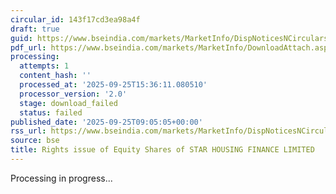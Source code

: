 ```yaml
---
circular_id: 143f17cd3ea98a4f
draft: true
guid: https://www.bseindia.com/markets/MarketInfo/DispNoticesNCirculars.aspx?Noticeid={7B734777-1C98-4C6A-BBB8-9BCB798893E7}&noticeno=20250925-7&dt=09/25/2025&icount=7&totcount=59&flag=0
pdf_url: https://www.bseindia.com/markets/MarketInfo/DownloadAttach.aspx?id=20250925-7&attachedId=
processing:
  attempts: 1
  content_hash: ''
  processed_at: '2025-09-25T15:36:11.080510'
  processor_version: '2.0'
  stage: download_failed
  status: failed
published_date: '2025-09-25T09:05:05+00:00'
rss_url: https://www.bseindia.com/markets/MarketInfo/DispNoticesNCirculars.aspx?Noticeid={7B734777-1C98-4C6A-BBB8-9BCB798893E7}&noticeno=20250925-7&dt=09/25/2025&icount=7&totcount=59&flag=0
source: bse
title: Rights issue of Equity Shares of STAR HOUSING FINANCE LIMITED
---
```


Processing in progress...